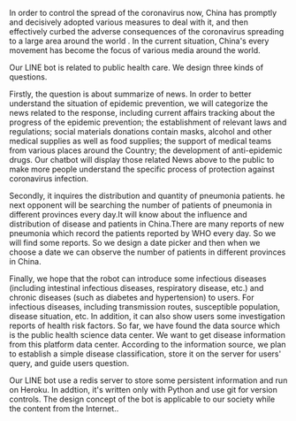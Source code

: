 In order to control the spread of the coronavirus now, China has promptly and decisively adopted various measures to deal with it, and then effectively curbed the adverse consequences of the coronavirus spreading to a large area around the world . In the current situation, China's every movement has become the focus of various media around the world.

Our LINE bot is related to public health care. We design three kinds of questions.

Firstly, the question is about summarize of news. In order to better understand the situation of epidemic prevention, we will categorize the news related to the response, including current affairs tracking about the progress of the epidemic prevention; the establishment of relevant laws and regulations; social materials donations contain masks, alcohol and other medical supplies as well as food supplies; the support of medical teams from various places around the Country; the development of anti-epidemic drugs. Our chatbot will display those related News above to the public to make more people understand the specific process of protection against coronavirus infection.

Secondly, it inquires the distribution and quantity of pneumonia patients. he next opponent will be searching the number of patients of pneumonia in different provinces every day.It will know about the influence and distribution of disease and patients in China.There are many reports of new pneumonia which record the patients reported by WHO every day. So we will find some reports. So we design a date picker and then when we choose a date we can observe the number of patients in different provinces in China.

Finally, we hope that the robot can introduce some infectious diseases (including intestinal infectious diseases, respiratory disease, etc.) and chronic diseases (such as diabetes and hypertension) to users. For infectious diseases, including transmission routes, susceptible population, disease situation, etc. In addition, it can also show users some investigation reports of health risk factors. So far, we have found the data source which is the public health science data center. We want to get disease information from this platform data center. According to the information source, we plan to establish a simple disease classification, store it on the server for users' query, and guide users question.

Our LINE bot use a redis server to store some persistent information and run on Heroku. In addtion, it's written only with Python and use git for version controls. The design concept of the bot is applicable to our society while the content from the Internet.. 

